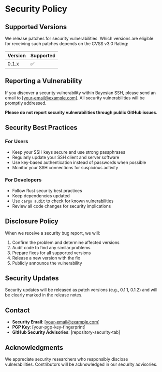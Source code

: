 # Security Policy

## Supported Versions

We release patches for security vulnerabilities. Which versions are eligible for receiving such patches depends on the CVSS v3.0 Rating:

| Version | Supported          |
| ------- | ------------------ |
| 0.1.x   | :white_check_mark: |

## Reporting a Vulnerability

If you discover a security vulnerability within Bayesian SSH, please send an email to [your-email@example.com]. All security vulnerabilities will be promptly addressed.

**Please do not report security vulnerabilities through public GitHub issues.**

## Security Best Practices

### For Users
- Keep your SSH keys secure and use strong passphrases
- Regularly update your SSH client and server software
- Use key-based authentication instead of passwords when possible
- Monitor your SSH connections for suspicious activity

### For Developers
- Follow Rust security best practices
- Keep dependencies updated
- Use `cargo audit` to check for known vulnerabilities
- Review all code changes for security implications

## Disclosure Policy

When we receive a security bug report, we will:

1. Confirm the problem and determine affected versions
2. Audit code to find any similar problems
3. Prepare fixes for all supported versions
4. Release a new version with the fix
5. Publicly announce the vulnerability

## Security Updates

Security updates will be released as patch versions (e.g., 0.1.1, 0.1.2) and will be clearly marked in the release notes.

## Contact

- **Security Email**: [your-email@example.com]
- **PGP Key**: [your-pgp-key-fingerprint]
- **GitHub Security Advisories**: [repository-security-tab]

## Acknowledgments

We appreciate security researchers who responsibly disclose vulnerabilities. Contributors will be acknowledged in our security advisories.
